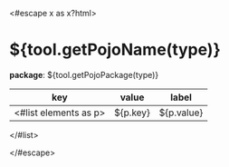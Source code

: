 <#escape x as x?html>
# ${tool.getPojoName(type)}

**package**: ${tool.getPojoPackage(type)}

| key                                  | value    | label      |
|--------------------------------------|----------|------------|
 <#list elements as p>| ${p.key} | ${p.value} | ${p.label} | 
</#list>

</#escape>